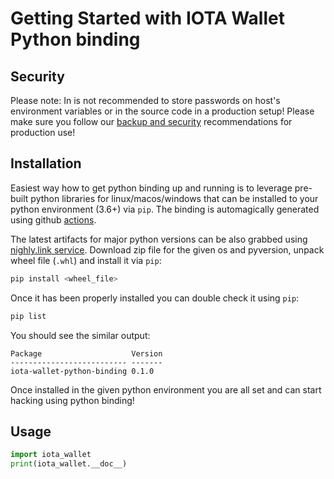 # Getting Started with IOTA Wallet Python binding

## Security
Please note: In is not recommended to store passwords on host's environment variables or in the source code in a production setup! Please make sure you follow our [backup and security](https://chrysalis.docs.iota.org/guides/backup_security.html) recommendations for production use!

## Installation
Easiest way how to get python binding up and running is to leverage pre-built python libraries for linux/macos/windows that can be installed to your python environment (3.6+) via `pip`. The binding is automagically generated using github [actions](https://github.com/iotaledger/wallet.rs/actions/workflows/python_binding_publish.yml).

The latest artifacts for major python versions can be also grabbed using [nighly.link service](https://nightly.link/iotaledger/wallet.rs/workflows/python_binding_publish/develop). Download zip file for the given os and pyversion, unpack wheel file (`.whl`) and install it via `pip`:

```bash
pip install <wheel_file>
```

Once it has been properly installed you can double check it using `pip`:
```bash
pip list
```

You should see the similar output:
```plaintext
Package                    Version
-------------------------- -------
iota-wallet-python-binding 0.1.0
```
Once installed in the given python environment you are all set and can start hacking using python binding!

## Usage

```python
import iota_wallet
print(iota_wallet.__doc__)
```
